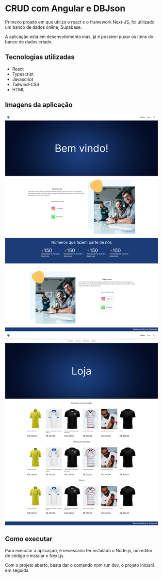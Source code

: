 # CRUD com Angular e DBJson
 
Primeiro projeto em que utilizo o react e o framework Next-JS, foi utilizado um banco de dados online, Supabase.

A aplicação está em desenvolvimento mas, já é possivel puxar os itens do banco de dados criado.

## Tecnologias utilizadas 

- React
- Typescript
- Javascript
- Tailwind-CSS
- HTML


## Imagens da aplicação

<img src="./assets/home.png">
<img src="./assets/store.png">

## Como executar

Para executar a aplicação, é necessario ter instalado o Node.js, um editor de código e instalar o Next.js.

Com o projeto aberto, basta dar o comando npm run dev, o projeto iniciará em seguida